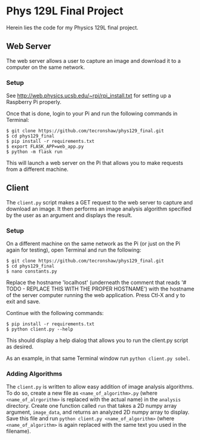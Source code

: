 # Phys 129L Final Project

Herein lies the code for my Physics 129L final project.

## Web Server

The web server allows a user to capture an image and download it to a computer on the same network.

### Setup

See http://web.physics.ucsb.edu/~rpi/rpi_install.txt for setting up a Raspberry Pi properly.

Once that is done, login to your Pi and run the following commands in Terminal:

```text
$ git clone https://github.com/tecronshaw/phys129_final.git
$ cd phys129_final
$ pip install -r requirements.txt
$ export FLASK_APP=web_app.py
$ python -m flask run
```

This will launch a web server on the Pi that allows you to make requests from a different machine.

## Client

The `client.py` script makes a GET request to the web server to capture and download an image. It then
performs an image analysis algorithm specified by the user as an argument and displays the result.

### Setup

On a different machine on the same network as the Pi (or just on the Pi again for testing),
open Terminal and run the following:

```text
$ git clone https://github.com/tecronshaw/phys129_final.git
$ cd phys129_final
$ nano constants.py
```

Replace the hostname 'localhost' (underneath the comment that reads '# TODO - REPLACE THIS WITH THE PROPER HOSTNAME')
with the hostname of the server computer running the web application.
Press Ctl-X and y to exit and save.

Continue with the following commands:

```text
$ pip install -r requirements.txt
$ python client.py --help
```

This should display a help dialog that allows you to run the client.py script as desired.

As an example, in that same Terminal window run `python client.py sobel`.

### Adding Algorithms

The `client.py` is written to allow easy addition of image analysis algorithms. To do so,
create a new file as `<name_of_algorithm>.py` (where `<name_of_alrgorithm>` is replaced with the
actual name) in the `analysis` directory. Create one
function called `run` that takes a 2D numpy array argument, `image_data`, and returns an
analyzed 2D numpy array to display. Save this file and run
`python client.py <name_of_algorithm>` (where `<name_of_algorithm>` is again replaced with
the same text you used in the filename). 

